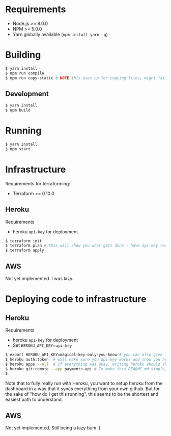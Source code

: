 # Requirements

* Node.js >= 8.0.0
* NPM >= 5.0.0
* Yarn globally available (`npm install yarn -g`)

# Building

```bash
$ yarn install
$ npm run compile
$ npm run copy-static # NOTE this uses cp for copying files, might fail on some platforms - just manually copy them if you're using such platform..
```

## Development

```bash
$ yarn install
$ npm build
```

# Running

```bash
$ yarn install
$ npm start
```

# Infrastructure

Requirements for terraforming:

* Terraform >= 0.10.0

## Heroku

Requirements
* heroku `api-key` for deployment

```bash
$ terraform init
$ terraform plan # this will show you what gets done - have api-key ready
$ terraform apply
```

## AWS

Not yet implemented. I was lazy.

# Deploying code to infrastructure

## Heroku

Requirements
* heroku `api-key` for deployment
* Set `HEROKU_API_KEY`=`api-key`

```bash
$ export HEROKU_API_KEY=magical-key-only-you-know # you can also give it with the commands but this is easier for documenting purposes
$ heroku auth:token  # will make sure you api-key works and show you heroku auth:token
$ heroku apps --all  # if everything was okay, writing heroku should show you your apps and fetch them
$ heroku git:remote --app payments-api # To make this README.md simple, we just push local changes to remote heroku git
$
```

Note that to fully really run with Heroku, you want to setup heroku from the dashboard in a way that it syncs everything from your own github. But for the sake of "how do I get this running", this seems to be the shortest and easiest path to understand.

## AWS

Not yet implemented. Still being a lazy bum :)
